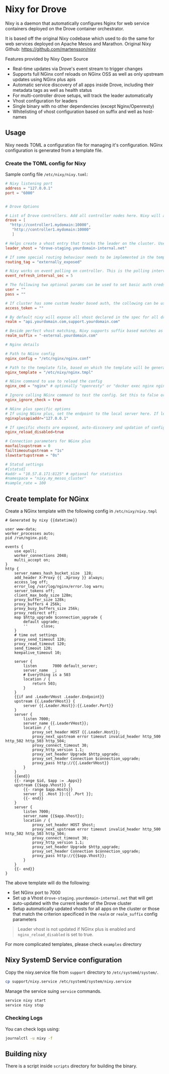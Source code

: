 # Nixy for Drove

Nixy is a daemon that automatically configures Nginx for web service containers deployed on the Drove container orchestrator.

It is based off the original Nixy codebase which used to do the same for web services deployed on Apache Mesos and Marathon. Original Nixy Github: https://github.com/martensson/nixy

Features provided by Nixy Open Source
- Real-time updates via Drove's event stream to trigger changes
- Supports full NGinx conf reloads on NGinx OSS as well as only upstream updates using NGinx plus apis
- Automatic service discovery of all apps inside Drove, including their metadata tags as well as health status
- For multi-controller drove setups, will track the leader automatically
- Vhost configuration for leaders
- Single binary with no other dependencies (except Nginx/Openresty)
- Whitelisting of vhost configuration based on suffix and well as host-names

## Usage
Nixy needs TOML a configuration file for managing it's configuration. NGinx configuration is generated from a template file.

### Create the TOML config for Nixy

Sample config file `/etc/nixy/nixy.toml`:

```toml
# Nixy listening port
address = "127.0.0.1"
port = "6000"


# Drove Options

# List of Drove controllers. Add all controller nodes here. Nixy will automatically determine and track th current leader. Auto detection is disabled if a single endpoint is specified.
drove = [
  "http://controller1.mydomain:10000",
   "http://controller1.mydomain:10000"
   ]

# Helps create a vhost entry that tracks the leader on the cluster. Use this to expose the Drove endpoint to users. The value for this will be available to the template engine as the LeaderVHost variable
leader_vhost = "drove-staging.yourdomain-internal.net"

# If some special routing behaviour needs to be implemented in the template based on some tag metadata of the dpeloyed apps, set the routing_tag option to set the tag name to be used. The actual value is derived from app instances and exposed to the template engine as the variable: RoutingTag
routing_tag = "externally_exposed"

# Nixy works on event polling on controller. This is the polling interval. Unless cluster is really busy, this strikes a good balance. Especially if number of NGinx nodes is high. Default is 2 seconds.
event_refresh_interval_sec = 5

# The following two optional params can be used to set basic auth creds if the Drove cluster is basic auth enabled. Leave empty if no basic auth is required.
user = ""
pass = ""

# If cluster has some custom header based auth, the collowing can be used. The contents on thsi parameter are passed verbatim to the Authorization HTTP header. Leave empty if no token auth
access_token = ""

# By default nixy will expose all vhost declared in the spec for all drove apps on a cluster. If specific vhosts need to be exposed, set the realms parameter to a comma separated list of realms. Optional.
realm = "api.yourdomain.com,support.yourdomain.com"

# Beside perfect vhost matching, Nixy supports suffix based matches as well. A single suffix is supported. Optional.
realm_suffix = "-external.yourdomain.com"

# Nginx details

# Path to NGinx config
nginx_config = "/etc/nginx/nginx.conf"

# Path to the template file, based on which the template will be generated
nginx_template = "/etc/nixy/nginx.tmpl"

# NGinx command to use to reload the config
nginx_cmd = "nginx" # optionally "openresty" or "docker exec nginx nginx"

# Ignore calling NGinx command to test the config. Set this to false or delete this line on production. Default: false
nginx_ignore_check = true

# NGinx plus specific options
# If using NGinx plus, set the endpoint to the local server here. If left empty, NGinx plus api based vhost update will be disabled
nginxplusapiaddr="127.0.0.1"

# If specific vhosts are exposed, auto-discovery and updation of config (and NGinx reloads) might not be desired as it will cause connection drops. Set the following parameter to true to disable reloads. Nixy will only update upstreams using the nplus APIs
nginx_reload_disabled=true

# Connection parameters for NGinx plus
maxfailsupstream = 0
failtimeoutupstream = "1s"
slowstartupstream = "0s"

# Statsd settings
#[statsd]
#addr = "10.57.8.171:8125" # optional for statistics
#namespace = "nixy.my_mesos_cluster"
#sample_rate = 100

```

## Create template for NGinx

Create a NGinx template with the following config in `/etc/nixy/nixy.tmpl`

```nginx
# Generated by nixy {{datetime}}

user www-data;
worker_processes auto;
pid /run/nginx.pid;

events {
    use epoll;
    worker_connections 2048;
    multi_accept on;
}
http {
    server_names_hash_bucket_size  128;
    add_header X-Proxy {{ .Xproxy }} always;
    access_log off;
    error_log /var/log/nginx/error.log warn;
    server_tokens off;
    client_max_body_size 128m;
    proxy_buffer_size 128k;
    proxy_buffers 4 256k;
    proxy_busy_buffers_size 256k;
    proxy_redirect off;
    map $http_upgrade $connection_upgrade {
        default upgrade;
        ''      close;
    }
    # time out settings
    proxy_send_timeout 120;
    proxy_read_timeout 120;
    send_timeout 120;
    keepalive_timeout 10;
    
    server {
        listen       7000 default_server;
        server_name  _;
        # Everything is a 503
        location / {
            return 503;
        }
    }
    {{if and .LeaderVHost .Leader.Endpoint}}
    upstream {{.LeaderVHost}} {
        server {{.Leader.Host}}:{{.Leader.Port}}
    }
    server {
        listen 7000;
        server_name {{.LeaderVHost}};
        location / {
            proxy_set_header HOST {{.Leader.Host}};
            proxy_next_upstream error timeout invalid_header http_500 http_502 http_503 http_504;
            proxy_connect_timeout 30;
            proxy_http_version 1.1;
            proxy_set_header Upgrade $http_upgrade;
            proxy_set_header Connection $connection_upgrade;
            proxy_pass http://{{.LeaderVHost}}
        }
    }
    {{end}}
    {{- range $id, $app := .Apps}}
    upstream {{$app.Vhost}} {
        {{- range $app.Hosts}}
        server {{ .Host }}:{{ .Port }};
        {{- end}}
    }
    server {
        listen 7000;
        server_name {{$app.Vhost}};
        location / {
            proxy_set_header HOST $host;
            proxy_next_upstream error timeout invalid_header http_500 http_502 http_503 http_504;
            proxy_connect_timeout 30;
            proxy_http_version 1.1;
            proxy_set_header Upgrade $http_upgrade;
            proxy_set_header Connection $connection_upgrade;
            proxy_pass http://{{$app.Vhost}};
        }
    }
    {{- end}}
}
```

The above template will do the following:
- Set NGinx port to 7000
- Set up a Vhost `drove-staging.yourdomain-internal.net` that will get auto-updated with the current leader of the Drove cluster
- Setup automatically updated vhosts for all apps on the cluster or those that match the criterion specificed in the `realm` or `realm_suffix` config parameters

> Leader vhost is not updated if NGinx plus is enabled and `nginx_reload_disabled` is set to true.

For more complicated templates, please check `examples` directory

## Nixy SystemD Service configuration

Copy the nixy.service file from `support` directory to `/etc/systemd/system/`.
```sh
cp support/nixy.service /etc/systemd/system/nixy.service
```

Manage the service suing `service` commands.

```sh
service nixy start
service nixy stop
```

### Checking Logs
You can check logs using:
```sh
journalctl -u nixy -f
```

## Building nixy

There is a script inside `scripts` directory for building the binary.